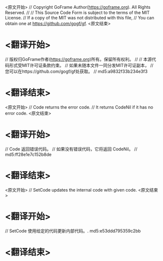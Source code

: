 
<原文开始>
// Copyright GoFrame Author(https://goframe.org). All Rights Reserved.
//
// This Source Code Form is subject to the terms of the MIT License.
// If a copy of the MIT was not distributed with this file,
// You can obtain one at https://github.com/gogf/gf.
<原文结束>

# <翻译开始>
// 版权归GoFrame作者(https://goframe.org)所有。保留所有权利。
//
// 本源代码形式受MIT许可证条款约束。
// 如果未随本文件一同分发MIT许可证副本，
// 您可以在https://github.com/gogf/gf处获取。
// md5:a9832f33b234e3f3
# <翻译结束>


<原文开始>
// Code returns the error code.
// It returns CodeNil if it has no error code.
<原文结束>

# <翻译开始>
// Code 返回错误代码。
// 如果没有错误代码，它将返回 CodeNil。
// md5:ff28e1e7c152b8de
# <翻译结束>


<原文开始>
// SetCode updates the internal code with given code.
<原文结束>

# <翻译开始>
// SetCode 使用给定的代码更新内部代码。. md5:e53ddd795359c2bb
# <翻译结束>

